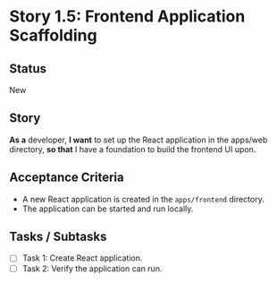 # Story 1.5: Frontend Application Scaffolding

## Status
New

## Story
**As a** developer,
**I want** to set up the React application in the apps/web directory,
**so that** I have a foundation to build the frontend UI upon.

## Acceptance Criteria
- A new React application is created in the `apps/frontend` directory.
- The application can be started and run locally.

## Tasks / Subtasks
- [ ] Task 1: Create React application.
- [ ] Task 2: Verify the application can run.
